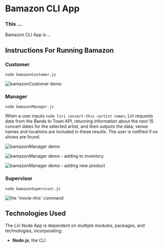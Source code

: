 # Bamazon CLI App

### This ...

Bamazon CLI App is ...

## Instructions For Running Bamazon

### Customer

`node bamazonCustomer.js`

![bamazonCustomer demo](https://media.giphy.com/media/h86dVWLuRWDb4oNO4l/giphy.gif)

### Manager

`node bamazonManager.js`

When a user inputs `node liri concert-this <artist name>`, Liri requests data from the Bands In Town API, returning information about the next 15 concert dates for the selected artist, and then outputs the data; venue names and locations are included in these results. The user is notified if no shows are found.

![bamazonManager demo](https://media.giphy.com/media/H1r3vvjklKY0DvU1q7/giphy.gif)

![bamazonManager demo - adding to inventory](https://media.giphy.com/media/LSjPV6RxN9wle7GAaB/giphy.gif)

![bamazonManager demo - adding new product](https://media.giphy.com/media/hXI8nfLoIHzpQAoaDr/giphy.gif)

### Supervisor

`node bamazonSupervisor.js`

![the 'movie-this' command](https://media.giphy.com/media/gHQCdj8i3nSHC8xWfx/giphy.gif)


## Technologies Used

The Liri Node App is dependent on multiple modules, packages, and technologies, incorporating:

* **Node.js**, the CLI
